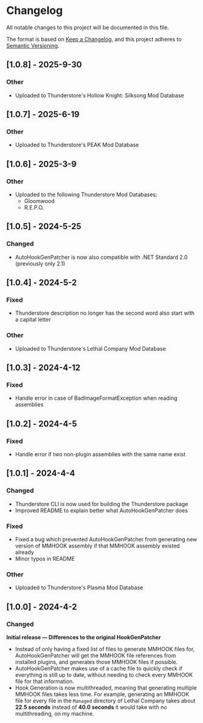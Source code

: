 # Changelog

All notable changes to this project will be documented in this file.

The format is based on [Keep a Changelog](https://keepachangelog.com/en/1.1.0/),
and this project adheres to [Semantic Versioning](https://semver.org/spec/v2.0.0.html).

## [1.0.8] - 2025-9-30

### Other

- Uploaded to Thunderstore's Hollow Knight: Silksong Mod Database

## [1.0.7] - 2025-6-19

### Other

- Uploaded to Thunderstore's PEAK Mod Database

## [1.0.6] - 2025-3-9

### Other

- Uploaded to the following Thunderstore Mod Databases:
  - Gloomwood
  - R.E.P.O.

## [1.0.5] - 2024-5-25

### Changed

- AutoHookGenPatcher is now also compatible with .NET Standard 2.0 (previously only 2.1)

## [1.0.4] - 2024-5-2

### Fixed

- Thunderstore description no longer has the second word also start with a capital letter

### Other

- Uploaded to Thunderstore's Lethal Company Mod Database

## [1.0.3] - 2024-4-12

### Fixed

- Handle error in case of BadImageFormatException when reading assemblies

## [1.0.2] - 2024-4-5

### Fixed

- Handle error if two non-plugin assemblies with the same name exist

## [1.0.1] - 2024-4-4

### Changed

- Thunderstore CLI is now used for building the Thunderstore package
- Improved README to explain better what AutoHookGenPatcher does

### Fixed

- Fixed a bug which prevented AutoHookGenPatcher from generating new version of MMHOOK assembly if that MMHOOK assembly existed already
- Minor typos in README

### Other

- Uploaded to Thunderstore's Plasma Mod Database

## [1.0.0] - 2024-4-2

### Changed

**Initial release — Differences to the original HookGenPatcher**

- Instead of only having a fixed list of files to generate MMHOOK files for, AutoHookGenPatcher will get the MMHOOK file references from installed plugins, and generates those MMHOOK files if possible.
- AutoHookGenPatcher makes use of a cache file to quickly check if everything is still up to date, without needing to check every MMHOOK file for that information.
- Hook Generation is now multithreaded, meaning that generating multiple MMHOOK files takes less time. For example, generating an MMHOOK file for every file in the `Managed` directory of Lethal Company takes about **22.5 seconds** instead of **40.0 seconds** it would take with no multithreading, on my machine.